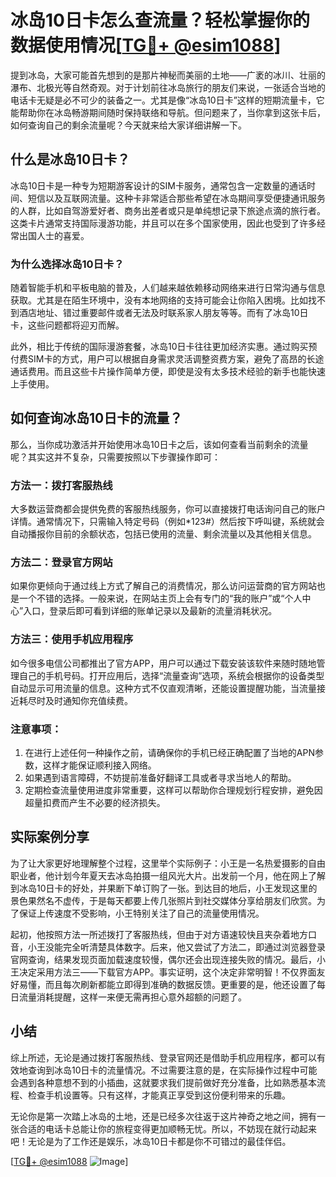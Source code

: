 # 冰岛10日卡怎么查流量？轻松掌握你的数据使用情况[[TG💪+ @esim1088](https://t.me/s/esim1088)]

提到冰岛，大家可能首先想到的是那片神秘而美丽的土地——广袤的冰川、壮丽的瀑布、北极光等自然奇观。对于计划前往冰岛旅行的朋友们来说，一张适合当地的电话卡无疑是必不可少的装备之一。尤其是像“冰岛10日卡”这样的短期流量卡，它能帮助你在冰岛畅游期间随时保持联络和导航。但问题来了，当你拿到这张卡后，如何查询自己的剩余流量呢？今天就来给大家详细讲解一下。

## 什么是冰岛10日卡？

冰岛10日卡是一种专为短期游客设计的SIM卡服务，通常包含一定数量的通话时间、短信以及互联网流量。这种卡非常适合那些希望在冰岛期间享受便捷通讯服务的人群，比如自驾游爱好者、商务出差者或只是单纯想记录下旅途点滴的旅行者。这类卡片通常支持国际漫游功能，并且可以在多个国家使用，因此也受到了许多经常出国人士的喜爱。

### 为什么选择冰岛10日卡？
随着智能手机和平板电脑的普及，人们越来越依赖移动网络来进行日常沟通与信息获取。尤其是在陌生环境中，没有本地网络的支持可能会让你陷入困境。比如找不到酒店地址、错过重要邮件或者无法及时联系家人朋友等等。而有了冰岛10日卡，这些问题都将迎刃而解。
  
此外，相比于传统的国际漫游套餐，冰岛10日卡往往更加经济实惠。通过购买预付费SIM卡的方式，用户可以根据自身需求灵活调整资费方案，避免了高昂的长途通话费用。而且这些卡片操作简单方便，即使是没有太多技术经验的新手也能快速上手使用。

## 如何查询冰岛10日卡的流量？

那么，当你成功激活并开始使用冰岛10日卡之后，该如何查看当前剩余的流量呢？其实这并不复杂，只需要按照以下步骤操作即可：

### 方法一：拨打客服热线
大多数运营商都会提供免费的客服热线服务，你可以直接拨打电话询问自己的账户详情。通常情况下，只需输入特定号码（例如*123#）然后按下呼叫键，系统就会自动播报你目前的余额状态，包括已使用的流量、剩余流量以及其他相关信息。

### 方法二：登录官方网站
如果你更倾向于通过线上方式了解自己的消费情况，那么访问运营商的官方网站也是一个不错的选择。一般来说，在网站主页上会有专门的“我的账户”或“个人中心”入口，登录后即可看到详细的账单记录以及最新的流量消耗状况。

### 方法三：使用手机应用程序
如今很多电信公司都推出了官方APP，用户可以通过下载安装该软件来随时随地管理自己的手机号码。打开应用后，选择“流量查询”选项，系统会根据你的设备类型自动显示可用流量的信息。这种方式不仅直观清晰，还能设置提醒功能，当流量接近耗尽时及时通知你充值续费。

### 注意事项：
1. 在进行上述任何一种操作之前，请确保你的手机已经正确配置了当地的APN参数，这样才能保证顺利接入网络。
2. 如果遇到语言障碍，不妨提前准备好翻译工具或者寻求当地人的帮助。
3. 定期检查流量使用进度非常重要，这样可以帮助你合理规划行程安排，避免因超量扣费而产生不必要的经济损失。

## 实际案例分享

为了让大家更好地理解整个过程，这里举个实际例子：小王是一名热爱摄影的自由职业者，他计划今年夏天去冰岛拍摄一组风光大片。出发前一个月，他在网上了解到冰岛10日卡的好处，并果断下单订购了一张。到达目的地后，小王发现这里的景色果然名不虚传，于是每天都要上传几张照片到社交媒体分享给朋友们欣赏。为了保证上传速度不受影响，小王特别关注了自己的流量使用情况。

起初，他按照方法一所述拨打了客服热线，但由于对方语速较快且夹杂着地方口音，小王没能完全听清楚具体数字。后来，他又尝试了方法二，即通过浏览器登录官网查询，结果发现页面加载速度较慢，偶尔还会出现连接失败的情况。最后，小王决定采用方法三——下载官方APP。事实证明，这个决定非常明智！不仅界面友好易懂，而且每次刷新都能立即得到准确的数据反馈。更重要的是，他还设置了每日流量消耗提醒，这样一来便无需再担心意外超额的问题了。

## 小结

综上所述，无论是通过拨打客服热线、登录官网还是借助手机应用程序，都可以有效地查询到冰岛10日卡的流量情况。不过需要注意的是，在实际操作过程中可能会遇到各种意想不到的小插曲，这就要求我们提前做好充分准备，比如熟悉基本流程、检查手机设置等。只有这样，才能真正享受到这份便利带来的乐趣。

无论你是第一次踏上冰岛的土地，还是已经多次往返于这片神奇之地之间，拥有一张合适的电话卡总能让你的旅程变得更加顺畅无忧。所以，不妨现在就行动起来吧！无论是为了工作还是娱乐，冰岛10日卡都是你不可错过的最佳伴侣。

[[TG💪+ @esim1088](https://t.me/s/esim1088) ![Image](https://i.postimg.cc/4NQfJmqS/Snipaste-2025-05-13-00-14-12.png)]